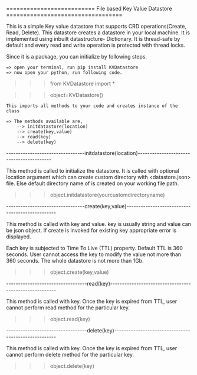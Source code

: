 ==========================  File based Key Value Datastore   ==================================



This is a simple Key value datastore that supports CRD operations(Create, Read, Delete). 
This datastore creates a datastore in your local machine.
It is implemented using inbuilt datastructure- Dictionary. 
It is thread-safe by default and every read and write operation is protected with thread locks.


Since it is a package, you can initialize by following steps.



	=> open your terminal, run pip install KVDatastore
	=> now open your python, run following code.
	
>>> from KVDatastore import *

>>> object=KVDatastore()
	
	This imports all methods to your code and creates instance of the class

	=> The methods available are,
		--> initdatastore(location)
		--> create(key,value)	
		--> read(key)
		--> delete(key)


---------------------------------initdatastore(location)-----------------------------------------

This method is called to initialize the datastore.
It is called with optional location argument which can create custom directory with <datastore.json> file.
Else default directory name of <datastore> is created on your working file path.


>>> object.initdatastore(yourcustomdirectoryname)

---------------------------------create(key,value)------------------------------------------------

This method is called with key and value. key is usually string and value can be json object.
If create is invoked for existing key appropriate error is displayed.

Each key is subjected to Time To Live (TTL) property. Default TTL is 360 seconds. 
User cannot access the key to modify the value not more than 360 seconds.
The whole datastore is not more than 1Gb.
>>> object.create(key,value)



----------------------------------read(key)-------------------------------------------------------

This method is called with key. Once the key is expired from TTL, user cannot perform read method for the particular key.

>>> object.read(key)


----------------------------------delete(key)-----------------------------------------------------

This method is called with key. Once the key is expired from TTL, user cannot perform delete method for the particular key.

>>> object.delete(key)





